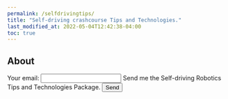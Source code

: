 ```yaml
---
permalink: /selfdrivingtips/
title: "Self-driving crashcourse Tips and Technologies."
last_modified_at: 2022-05-04T12:42:38-04:00
toc: true
---
```



## About

<!-- Other: xknypeoo
App dev: xpzbondw
Scan a zone: xknypero
Robotic software: xwkywzoo
Self driving: xgedpqke
 -->
<form
  action="https://formspree.io/f/xgedpqke"
  method="POST"
>
  <label>
    Your email:
    <input type="email" name="email">
  </label>
  <label>
    Send me the Self-driving Robotics Tips and Technologies Package.
    <!-- <textarea name="message"></textarea> -->
  </label>
  <!-- your other form fields go here -->
  <button type="submit">Send</button>
</form>